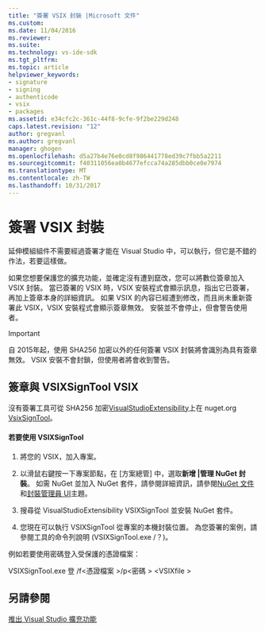 ```yaml
---
title: "簽署 VSIX 封裝 |Microsoft 文件"
ms.custom: 
ms.date: 11/04/2016
ms.reviewer: 
ms.suite: 
ms.technology: vs-ide-sdk
ms.tgt_pltfrm: 
ms.topic: article
helpviewer_keywords:
- signature
- signing
- authenticode
- vsix
- packages
ms.assetid: e34cfc2c-361c-44f8-9cfe-9f2be229d248
caps.latest.revision: "12"
author: gregvanl
ms.author: gregvanl
manager: ghogen
ms.openlocfilehash: d5a27b4e76e0cd8f986441778ed39c7fbb5a2211
ms.sourcegitcommit: f40311056ea0b4677efcca74a285dbb0ce0e7974
ms.translationtype: MT
ms.contentlocale: zh-TW
ms.lasthandoff: 10/31/2017
---
```

# <a name="signing-vsix-packages"></a>簽署 VSIX 封裝
延伸模組組件不需要經過簽署才能在 Visual Studio 中，可以執行，但它是不錯的作法，若要這樣做。  
  
 如果您想要保護您的擴充功能，並確定沒有遭到竄改，您可以將數位簽章加入 VSIX 封裝。 當已簽署的 VSIX 時，VSIX 安裝程式會顯示訊息，指出它已簽署，再加上簽章本身的詳細資訊。 如果 VSIX 的內容已經遭到修改，而且尚未重新簽署此 VSIX，VSIX 安裝程式會顯示簽章無效。 安裝並不會停止，但會警告使用者。  
  
> [!IMPORTANT]
>  自 2015年起，使用 SHA256 加密以外的任何簽署 VSIX 封裝將會識別為具有簽章無效。 VSIX 安裝不會封鎖，但使用者將會收到警告。  
  
## <a name="signing-a-vsix-with-vsixsigntool"></a>簽章與 VSIXSignTool VSIX  
 沒有簽署工具可從 SHA256 加密[VisualStudioExtensibility](http://www.nuget.org/profiles/VisualStudioExtensibility)上在 nuget.org [VsixSignTool](http://www.nuget.org/packages/Microsoft.VSSDK.Vsixsigntool)。  
  
#### <a name="to-use-the-vsixsigntool"></a>若要使用 VSIXSignTool  
  
1.  將您的 VSIX，加入專案。  
  
2.  以滑鼠右鍵按一下專案節點，在 [方案總管] 中，選取**新增 &#124;管理 NuGet 封裝**。  如需 NuGet 並加入 NuGet 套件，請參閱詳細資訊，請參閱[NuGet 文件](http://docs.microsoft.com/NuGet)和[封裝管理員 UI](http://docs.microsoft.com/NuGet/Tools/Package-Manager-UI)主題。  
  
3.  搜尋從 VisualStudioExtensibility VSIXSignTool 並安裝 NuGet 套件。  
  
4.  您現在可以執行 VSIXSignTool 從專案的本機封裝位置。 為您簽署的案例，請參閱工具的命令列說明 (VSIXSignTool.exe /？)。  
  
 例如若要使用密碼登入受保護的憑證檔案：  
  
 VSIXSignTool.exe 登 /f\<憑證檔案 >/p\<密碼 > \<VSIXfile >  
  
## <a name="see-also"></a>另請參閱  
 [推出 Visual Studio 擴充功能](../extensibility/shipping-visual-studio-extensions.md)